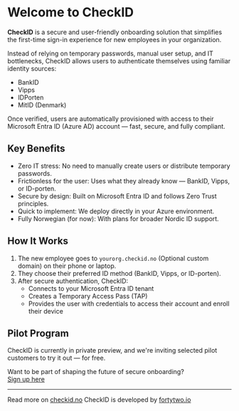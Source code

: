 # Welcome to CheckID

**CheckID** is a secure and user-friendly onboarding solution that simplifies the first-time sign-in experience for new employees in your organization.

Instead of relying on temporary passwords, manual user setup, and IT bottlenecks, CheckID allows users to authenticate themselves using familiar identity sources:

- BankID  
- Vipps  
- IDPorten
- MitID (Denmark)

Once verified, users are automatically provisioned with access to their Microsoft Entra ID (Azure AD) account — fast, secure, and fully compliant.

## Key Benefits

- Zero IT stress: No need to manually create users or distribute temporary passwords.
- Frictionless for the user: Uses what they already know — BankID, Vipps, or ID-porten.
- Secure by design: Built on Microsoft Entra ID and follows Zero Trust principles.
- Quick to implement: We deploy directly in your Azure environment.
- Fully Norwegian (for now): With plans for broader Nordic ID support.

## How It Works

1. The new employee goes to `yourorg.checkid.no` (Optional custom domain) on their phone or laptop.
2. They choose their preferred ID method (BankID, Vipps, or ID-porten).
3. After secure authentication, CheckID:
   - Connects to your Microsoft Entra ID tenant
   - Creates a Temporary Access Pass (TAP)
   - Provides the user with credentials to access their account and enroll their device

## Pilot Program

CheckID is currently in private preview, and we're inviting selected pilot customers to try it out — for free.

Want to be part of shaping the future of secure onboarding?  
[Sign up here](https://forms.office.com/e/mLFRhideFV)

---
Read more on [checkid.no](https://checkid.no)
CheckID is developed by [fortytwo.io](https://fortytwo.io)
